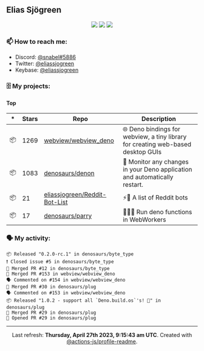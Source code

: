 ## Elias Sjögreen

<p align="center">
  <img src="https://img.shields.io/badge/🎂-dec. 2003-success" />
  <img src="https://img.shields.io/badge/🌎-Stockholm-informational" />
  <img src="https://img.shields.io/badge/👦-He/Him-informational" />
</p>

### 📫 How to reach me:

- Discord: [@snabel#5886](https://discord.com/users/267978757799673866)
- Twitter: [@eliassjogreen](https://twitter.com/eliassjogreen)
- Keybase: [@eliassjogreen](https://keybase.io/eliassjogreen)

### 🗄 My projects:

#### Top
|*|Stars|Repo|Description|
|---|---|---|---|
| 📦 | 1269 | [webview/webview_deno](https://github.com/webview/webview_deno) | 🌐 Deno bindings for webview, a tiny library for creating web-based desktop GUIs |
| 📦 | 1083 | [denosaurs/denon](https://github.com/denosaurs/denon) | 👀 Monitor any changes in your Deno application and automatically restart. |
| 📦 | 21 | [eliassjogreen/Reddit-Bot-List](https://github.com/eliassjogreen/Reddit-Bot-List) | ⚡️🤖 A list of Reddit bots |
| 📦 | 17 | [denosaurs/parry](https://github.com/denosaurs/parry) | 👷🏽‍♂️ Run deno functions in WebWorkers |

### 🗣 My activity:

```
📦 Released "0.2.0-rc.1" in denosaurs/byte_type
❗️ Closed issue #5 in denosaurs/byte_type
🎉 Merged PR #12 in denosaurs/byte_type
🎉 Merged PR #153 in webview/webview_deno
🗣 Commented on #154 in webview/webview_deno
🎉 Merged PR #30 in denosaurs/plug
🗣 Commented on #153 in webview/webview_deno
📦 Released "1.0.2 - support all `Deno.build.os`'s! 💽" in denosaurs/plug
🎉 Merged PR #29 in denosaurs/plug
💪 Opened PR #29 in denosaurs/plug
```

------------
<p align="center">Last refresh: <b>Thursday, April 27th 2023, 9:15:43 am UTC</b>. Created with <a href=https://github.com/marketplace/actions/profile-readme>@actions-js/profile-readme</a>.</p>
